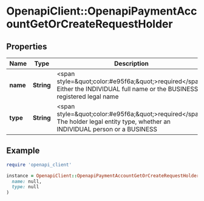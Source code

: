 # OpenapiClient::OpenapiPaymentAccountGetOrCreateRequestHolder

## Properties

| Name | Type | Description | Notes |
| ---- | ---- | ----------- | ----- |
| **name** | **String** | &lt;span style&#x3D;\&quot;color:#e95f6a;\&quot;&gt;required&lt;/span&gt;  Either the INDIVIDUAL full name or the BUSINESS registered legal name | [optional] |
| **type** | **String** | &lt;span style&#x3D;\&quot;color:#e95f6a;\&quot;&gt;required&lt;/span&gt;  The holder legal entity type, whether an INDIVIDUAL person or a BUSINESS | [optional] |

## Example

```ruby
require 'openapi_client'

instance = OpenapiClient::OpenapiPaymentAccountGetOrCreateRequestHolder.new(
  name: null,
  type: null
)
```

